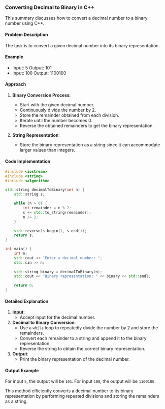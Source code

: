 ### Converting Decimal to Binary in C++

This summary discusses how to convert a decimal number to a binary number using C++.

#### Problem Description
The task is to convert a given decimal number into its binary representation.

#### Example
- Input: 5
  Output: 101
- Input: 100
  Output: 1100100

#### Approach
1. **Binary Conversion Process**:
   - Start with the given decimal number.
   - Continuously divide the number by 2.
   - Store the remainder obtained from each division.
   - Iterate until the number becomes 0.
   - Reverse the obtained remainders to get the binary representation.

2. **String Representation**:
   - Store the binary representation as a string since it can accommodate larger values than integers.

#### Code Implementation

```cpp
#include <iostream>
#include <string>
#include <algorithm>

std::string decimalToBinary(int n) {
    std::string s;
    
    while (n > 0) {
        int remainder = n % 2;
        s += std::to_string(remainder);
        n /= 2;
    }
    
    std::reverse(s.begin(), s.end());
    return s;
}

int main() {
    int n;
    std::cout << "Enter a decimal number: ";
    std::cin >> n;
    
    std::string binary = decimalToBinary(n);
    std::cout << "Binary representation: " << binary << std::endl;
    
    return 0;
}
```

#### Detailed Explanation
1. **Input**:
   - Accept input for the decimal number.
2. **Decimal to Binary Conversion**:
   - Use a `while` loop to repeatedly divide the number by 2 and store the remainders.
   - Convert each remainder to a string and append it to the binary representation.
   - Reverse the string to obtain the correct binary representation.
3. **Output**:
   - Print the binary representation of the decimal number.

#### Output Example
For input `5`, the output will be `101`.
For input `100`, the output will be `1100100`.

This method efficiently converts a decimal number to its binary representation by performing repeated divisions and storing the remainders as a string.